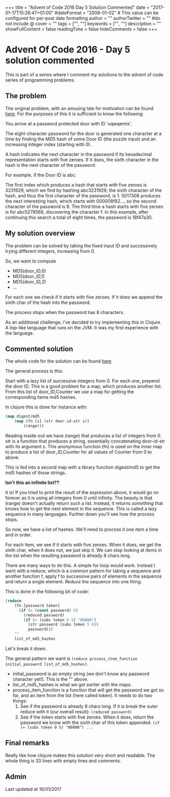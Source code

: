 +++
title = "Advent of Code 2016 Day 5 Solution Commented"
date = "2017-01-17T15:26:47+01:00"
#dateFormat = "2006-01-02" # This value can be configured for per-post date formatting
author = ""
authorTwitter = "" #do not include @
cover = ""
tags = ["", ""]
keywords = ["", ""]
description = ""
showFullContent = false
readingTime = false
hideComments = false
+++

# Advent Of Code 2016 - Day 5 solution commented

This is part of a series where I comment my solutions to the advent of code series of programming problems.

## The problem
The original problem, with an amusing tale for motivation can be found [here](http://adventofcode.com/2016/day/5). 
For the purposes of this it is sufficient to know the following:

You arrive at a password protected door with ID 'uqwqemis'.

The eight-character password for the door is generated one character at a time by finding the MD5 hash of some Door ID (the puzzle input) and an increasing integer index (starting with 0).

A hash indicates the next character in the password if its hexadecimal representation starts with five zeroes. If it does, the sixth character in the hash is the next character of the password.

For example, if the Door ID is abc:

The first index which produces a hash that starts with five zeroes is 3231929, which we find by hashing abc3231929; the sixth character of the hash, and thus the first character of the password, is 1.
5017308 produces the next interesting hash, which starts with 000008f82..., so the second character of the password is 8.
The third time a hash starts with five zeroes is for abc5278568, discovering the character f.
In this example, after continuing this search a total of eight times, the password is 18f47a30.

## My solution overview

The problem can be solved by taking the fixed input ID and successively trying different integers, increasing from 0. 

So, we want to compute
- MD5(door_ID,0)
- MD5(door_ID,1)
- MD5(door_ID,2)
- ...

For each one we check if it starts with five zeroes. If it does we append the sixth char of the hash into the password. 

The process stops when the password has 8 characters.

As an additional challenge, i've decided to try implementing this in Clojure. A lisp-like language that runs on the JVM. It was my first experience with the language.

## Commented solution
The whole code for the solution can be found [here](https://github.com/jumpifzero/adventofcode2016/blob/master/day5/src/app/core.clj)

The general process is this:

Start with a lazy list of successive integers from 0.
For each one, prepend the door ID. This is a good problem for a map, which produces another list.
From this list of door_ID,Counter we use a map for getting the corresponding items md5 hashes. 

In clojure this is done for instance with:
```lisp
(map digest/md5 
	(map (fn [s] (str door-id-str s)) 
		(range)))
```
Reading inside-out we have (range) that produces a list of integers from 0.
str is a function that produces a string, essentially concatenating door-id-str with its argument s. This anonymous function (fn) is used on the inner map to produce a list of door_ID,Counter for all values of Counter from 0 to above.

This is fed into a second map with a library function digest/md5 to get the md5 hashes of those strings.

**Isn't this an infinite list??**

It is! If you tried to print the result of the expression above, it would go on forever as it is using all integers from 0 until infinity. The beauty is that (range) doesn't actually return such a list. Instead, it returns _something_ that knows how to get the next element in the sequence. This is called a lazy sequence in many languages.
Further down you'll see how the process stops.

So now, we have a list of hashes. We'll need to process it one item a time and in order. 

For each item, we see if it starts with five zeroes. When it does, we get the sixth char, when it does not, we just skip it. We can stop looking at items in the list when the resulting password is already 8 chars long.

There are many ways to do this. A simple for loop would work. Instead I went with a reduce, which is a common pattern for taking a sequence and another function f, apply f to successive pairs of elements in the sequence and return a single element. _Reduce_ the sequence into one thing.

This is done in the following bit of code:

```lisp
(reduce 
    (fn [password token] 
      (if (= (count password) 8)
        (reduced password)
        (if (= (subs token 0 5) "00000")
          (str password (subs token 5 6)) 
          password)))
	""
	list_of_md5_hashes
```

Let's break it down.


The general pattern we want is `(reduce process_item_function initial_password list_of_md5_hashes)`.

- initial_password is an empty string (we don't know any password character yet!). This is the "" above.
- list_of_md5_hashes is what we got earlier with the maps.
- process_item_function is a function that will get the password we got so far, and an item from the list (here called token). It needs to do two things:
    1. See if the password is already 8 chars long. If it is break the outer reduce with it (our overall result): `(reduced password)`
    2. See if the token starts with five zeroes. When it does, return the password we know with the sixth char of this token appended. `(if (= (subs token 0 5) "00000") ...`


## Final remarks

Really like how clojure makes this solution very short and readable. The whole thing is 33 lines with empty lines and comments.

## Admin
Last updated at 16/01/2017